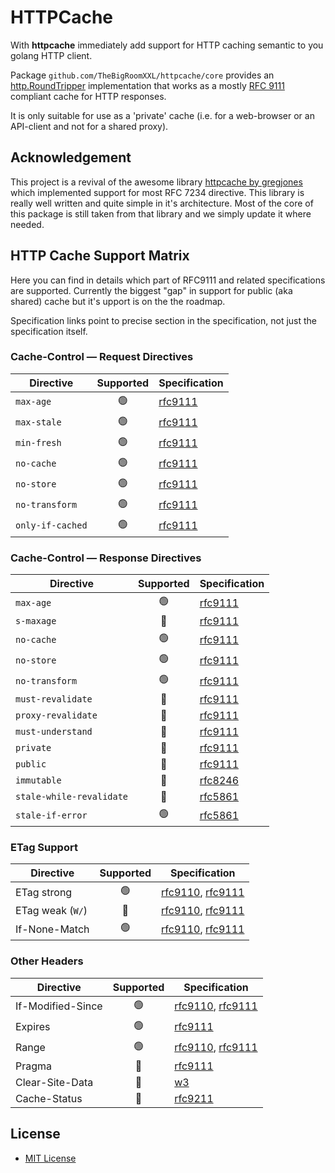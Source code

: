# HTTPCache


With **httpcache** immediately add support for HTTP caching semantic to you golang HTTP client. 

Package `github.com/TheBigRoomXXL/httpcache/core` provides an [http.RoundTripper](https://pkg.go.dev/net/http#RoundTripper) implementation that works as a mostly [RFC 9111](https://www.rfc-editor.org/rfc/rfc9111.html) compliant cache for HTTP responses. 

It is only suitable for use as a 'private' cache (i.e. for a web-browser or an API-client and not for a shared proxy).

## Acknowledgement

This project is a revival of the awesome library [httpcache by gregjones](https://github.com/gregjones/httpcache) which implemented support for most RFC 7234 directive. This library is really well written and quite simple in it's architecture. Most of the core of this package is still taken from that library and we simply update it where needed.


## HTTP Cache Support Matrix

Here you can find in details which part of RFC9111 and related specifications are supported. Currently the biggest "gap" in support for public (aka shared) cache but it's upport is on the the roadmap. 

Specification links point to precise section in the specification, not just the specification itself. 

### Cache-Control — Request Directives

| Directive        | Supported | Specification |
| ---------------- | :-------: | ------------- |
| `max-age`        |    🟢     | [rfc9111](https://www.rfc-editor.org/rfc/rfc9111.html#name-max-age)|
| `max-stale`      |    🟢     | [rfc9111](https://www.rfc-editor.org/rfc/rfc9111.html#name-max-stale)|
| `min-fresh`      |    🟢     | [rfc9111](https://www.rfc-editor.org/rfc/rfc9111.html#name-min-fresh)|
| `no-cache`       |    🟢     | [rfc9111](https://www.rfc-editor.org/rfc/rfc9111.html#name-no-cache) |
| `no-store`       |    🟢     | [rfc9111](https://www.rfc-editor.org/rfc/rfc9111.html#name-no-store) |
| `no-transform`   |    🟢     | [rfc9111](https://www.rfc-editor.org/rfc/rfc9111.html#name-no-transform) |
| `only-if-cached` |    🟢     | [rfc9111](https://www.rfc-editor.org/rfc/rfc9111.html#name-only-if-cached) |

### Cache-Control — Response Directives

| Directive                | Supported | Specification |
| ------------------------ | :-------: | ------------- |
| `max-age`                |    🟢     | [rfc9111](https://www.rfc-editor.org/rfc/rfc9111.html#name-max-age-2) |
| `s-maxage`               |    🔴     | [rfc9111](https://www.rfc-editor.org/rfc/rfc9111.html#name-s-maxage) |
| `no-cache`               |    🟢     | [rfc9111](https://www.rfc-editor.org/rfc/rfc9111.html#name-no-cache-2) |
| `no-store`               |    🟢     | [rfc9111](https://www.rfc-editor.org/rfc/rfc9111.html#name-no-store-2) |
| `no-transform`           |    🟢     | [rfc9111](https://www.rfc-editor.org/rfc/rfc9111.html#name-no-transform-2) |
| `must-revalidate`        |    🔴     | [rfc9111](https://www.rfc-editor.org/rfc/rfc9111.html#name-must-revalidate) |
| `proxy-revalidate`       |    🔴     | [rfc9111](https://www.rfc-editor.org/rfc/rfc9111.html#name-proxy-revalidate) |
| `must-understand`        |    🔴     | [rfc9111](https://www.rfc-editor.org/rfc/rfc9111.html#name-must-understand) |
| `private`                |    🔴     | [rfc9111](https://www.rfc-editor.org/rfc/rfc9111.html#name-private) |
| `public`                 |    🔴     | [rfc9111](https://www.rfc-editor.org/rfc/rfc9111.html#name-public) |
| `immutable`              |    🔴     | [rfc8246](https://www.rfc-editor.org/rfc/rfc8246.html) |
| `stale-while-revalidate` |    🔴     | [rfc5861](https://www.rfc-editor.org/rfc/rfc5861.html#section-3)|
| `stale-if-error`         |    🟢     | [rfc5861](https://www.rfc-editor.org/rfc/rfc5861.html#section-4) |

### ETag Support

| Directive        | Supported | Specification |
| ---------------- | :-------: | ------------- |
| ETag strong      |    🟢     | [rfc9110](https://www.rfc-editor.org/rfc/rfc9110#name-etag), [rfc9111](https://www.rfc-editor.org/rfc/rfc9111.html#name-validation) |
| ETag weak (`W/`) |    🔴     | [rfc9110](https://www.rfc-editor.org/rfc/rfc9110#name-etag), [rfc9111](https://www.rfc-editor.org/rfc/rfc9111.html#name-validation) |
| If-None-Match    |    🟢     | [rfc9110](https://www.rfc-editor.org/rfc/rfc9110#name-if-none-match), [rfc9111](https://www.rfc-editor.org/rfc/rfc9111.html#name-validation) |

### Other Headers

| Directive         | Supported | Specification |
| ----------------- | :-------: | ------------- |
| If-Modified-Since |    🟢     | [rfc9110](https://www.rfc-editor.org/rfc/rfc9110#name-if-modified-since), [rfc9111](https://www.rfc-editor.org/rfc/rfc9111.html#name-validation) |
| Expires           |    🟢     | [rfc9111](https://www.rfc-editor.org/rfc/rfc9111.html#name-expires) |
| Range             |    🟢     | [rfc9110](https://www.rfc-editor.org/rfc/rfc9110#name-range-requests), [rfc9111](https://www.rfc-editor.org/rfc/rfc9111.html#name-storing-incomplete-response)  |
| Pragma            |    🔴     | [rfc9111](https://www.rfc-editor.org/rfc/rfc9111.html#name-pragma) |
| Clear-Site-Data   |    🔴     | [w3](https://www.w3.org/TR/clear-site-data/) |
| Cache-Status      |    🔴     | [rfc9211](https://www.rfc-editor.org/rfc/rfc9211.html) |


## License

-	[MIT License](LICENSE.txt)
